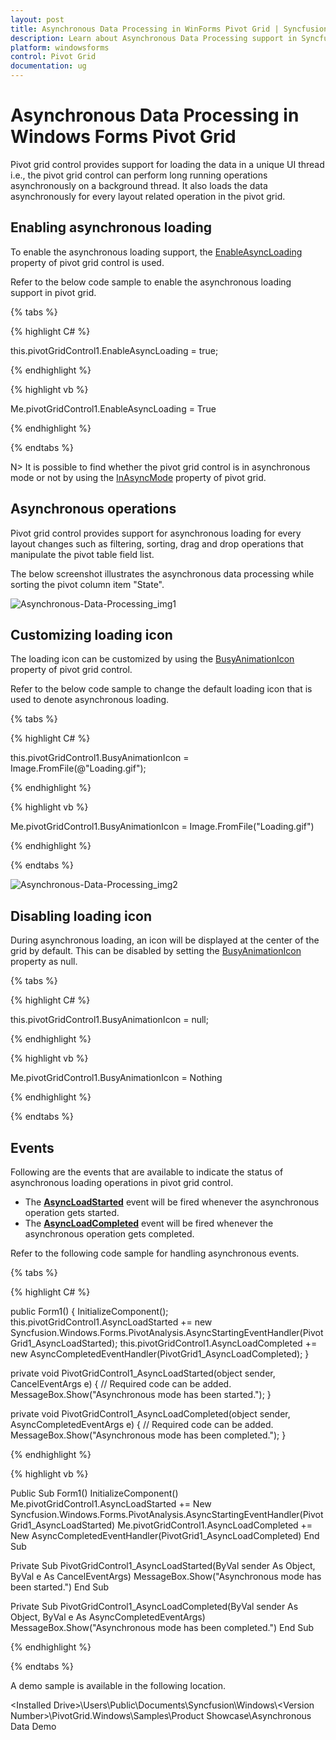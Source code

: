 ```yaml
---
layout: post
title: Asynchronous Data Processing in WinForms Pivot Grid | Syncfusion®
description: Learn about Asynchronous Data Processing support in Syncfusion® Windows Forms Pivot Grid control and more details.
platform: windowsforms
control: Pivot Grid
documentation: ug
---
```


# Asynchronous Data Processing in Windows Forms Pivot Grid

Pivot grid control provides support for loading the data in a unique UI thread i.e., the pivot grid control can perform long running operations asynchronously on a background thread. It also loads the data asynchronously for every layout related operation in the pivot grid.

## Enabling asynchronous loading

To enable the asynchronous loading support, the [EnableAsyncLoading](https://help.syncfusion.com/cr/windowsforms/Syncfusion.Windows.Forms.PivotAnalysis.PivotGridControl.html#Syncfusion_Windows_Forms_PivotAnalysis_PivotGridControl_EnableAsyncLoading) property of pivot grid control is used.

Refer to the below code sample to enable the asynchronous loading support in pivot grid.

{% tabs %}

{% highlight C# %}

this.pivotGridControl1.EnableAsyncLoading = true;

{% endhighlight %}

{% highlight vb %}

Me.pivotGridControl1.EnableAsyncLoading = True

{% endhighlight %}

{% endtabs %}

N> It is possible to find whether the pivot grid control is in asynchronous mode or not by using the [InAsyncMode](https://help.syncfusion.com/cr/windowsforms/Syncfusion.Windows.Forms.PivotAnalysis.PivotGridControl.html#Syncfusion_Windows_Forms_PivotAnalysis_PivotGridControl_InAsyncMode) property of pivot grid.

## Asynchronous operations

Pivot grid control provides support for asynchronous loading for every layout changes such as filtering, sorting, drag and drop operations that manipulate the pivot table field list.

The below screenshot illustrates the asynchronous data processing while sorting the pivot column item "State".

![Asynchronous-Data-Processing_img1](Asynchronous-Data-Processing_images/Asynchronous-Data-Processing_img1.png)

## Customizing loading icon

The loading icon can be customized by using the [BusyAnimationIcon](https://help.syncfusion.com/cr/windowsforms/Syncfusion.Windows.Forms.PivotAnalysis.PivotGridControl.html#Syncfusion_Windows_Forms_PivotAnalysis_PivotGridControl_BusyAnimationIcon) property of pivot grid control.

Refer to the below code sample to change the default loading icon that is used to denote asynchronous loading.

{% tabs %}

{% highlight C# %}

this.pivotGridControl1.BusyAnimationIcon = Image.FromFile(@"Loading.gif");

{% endhighlight %}

{% highlight vb %}

Me.pivotGridControl1.BusyAnimationIcon = Image.FromFile("Loading.gif")

{% endhighlight %}

{% endtabs %}

![Asynchronous-Data-Processing_img2](Asynchronous-Data-Processing_images/Asynchronous-Data-Processing_img2.png)

## Disabling loading icon

During asynchronous loading, an icon will be displayed at the center of the grid by default. This can be disabled by setting the [BusyAnimationIcon](https://help.syncfusion.com/cr/windowsforms/Syncfusion.Windows.Forms.PivotAnalysis.PivotGridControl.html#Syncfusion_Windows_Forms_PivotAnalysis_PivotGridControl_BusyAnimationIcon) property as null.

{% tabs %}

{% highlight C# %}

this.pivotGridControl1.BusyAnimationIcon = null;

{% endhighlight %}

{% highlight vb %}

Me.pivotGridControl1.BusyAnimationIcon = Nothing

{% endhighlight %}

{% endtabs %}

## Events

Following are the events that are available to indicate the status of asynchronous loading operations in pivot grid control.

* The **[AsyncLoadStarted](https://help.syncfusion.com/cr/windowsforms/Syncfusion.Windows.Forms.PivotAnalysis.PivotGridControl.html)** event will be fired whenever the asynchronous operation gets started.
* The **[AsyncLoadCompleted](https://help.syncfusion.com/cr/windowsforms/Syncfusion.Windows.Forms.PivotAnalysis.PivotGridControl.html)** event will be fired whenever the asynchronous operation gets completed.

Refer to the following code sample for handling asynchronous events.

{% tabs %}

{% highlight C# %}

public Form1()
{
    InitializeComponent();
    this.pivotGridControl1.AsyncLoadStarted += new Syncfusion.Windows.Forms.PivotAnalysis.AsyncStartingEventHandler(PivotGrid1_AsyncLoadStarted);
    this.pivotGridControl1.AsyncLoadCompleted += new AsyncCompletedEventHandler(PivotGrid1_AsyncLoadCompleted);
}

private void PivotGridControl1_AsyncLoadStarted(object sender, CancelEventArgs e)
{
    // Required code can be added.
    MessageBox.Show("Asynchronous mode has been started.");
}

private void PivotGridControl1_AsyncLoadCompleted(object sender, AsyncCompletedEventArgs e)
{
    // Required code can be added.
    MessageBox.Show("Asynchronous mode has been completed.");
}

{% endhighlight %}

{% highlight vb %}

Public Sub Form1()
    InitializeComponent()
    Me.pivotGridControl1.AsyncLoadStarted += New Syncfusion.Windows.Forms.PivotAnalysis.AsyncStartingEventHandler(PivotGrid1_AsyncLoadStarted)
    Me.pivotGridControl1.AsyncLoadCompleted += New AsyncCompletedEventHandler(PivotGrid1_AsyncLoadCompleted)
End Sub

Private Sub PivotGridControl1_AsyncLoadStarted(ByVal sender As Object, ByVal e As CancelEventArgs)
    MessageBox.Show("Asynchronous mode has been started.")
End Sub

Private Sub PivotGridControl1_AsyncLoadCompleted(ByVal sender As Object, ByVal e As AsyncCompletedEventArgs)
    MessageBox.Show("Asynchronous mode has been completed.")
End Sub

{% endhighlight %}

{% endtabs %}

A demo sample is available in the following location.

&lt;Installed Drive&gt;\Users\Public\Documents\Syncfusion\Windows\\&lt;Version Number&gt;\PivotGrid.Windows\Samples\Product Showcase\Asynchronous Data Demo
